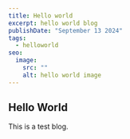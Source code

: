 ```yaml
---
title: Hello world
excerpt: hello world blog
publishDate: "September 13 2024"
tags:
  - helloworld
seo:
  image:
    src: ""
    alt: hello world image
---
```


## Hello World

This is a test blog.
